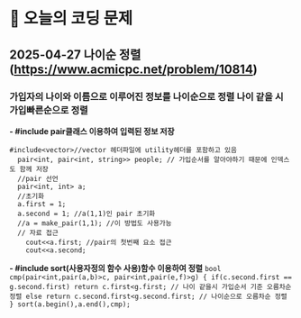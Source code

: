 # 🥹 오늘의 코딩 문제

## 2025-04-27 나이순 정렬 (https://www.acmicpc.net/problem/10814)

### 가입자의 나이와 이름으로 이루어진 정보를 나이순으로 정렬 나이 같을 시 가입빠른순으로 정렬

**- #include<utility> pair클래스 이용하여 입력된 정보 저장**
```
#include<vector>//vector 헤더파일에 utility헤더를 포함하고 있음
  pair<int, pair<int, string>> people; // 가입순서를 알아야하기 때문에 인덱스도 함께 저장
  //pair 선언
  pair<int, int> a;
  //초기화
  a.first = 1;
  a.second = 1; //a(1,1)인 pair 초기화
  //a = make_pair(1,1); //이 방법도 사용가능
  // 자료 접근
    cout<<a.first; //pair의 첫번째 요소 접근
    cout<<a.second;
```
**- #include<algorith> sort(사용자정의 함수 사용)함수 이용하여 정렬**
``
bool cmp(pair<int,pair(a,b)>c, pair<int,pair(e,f)>g)
{
  if(c.second.first == g.second.first)
    return c.first<g.first; // 나이 같을시 가입순서 기준 오름차순 정렬
  else
    return c.second.first<g.second.first; // 나이순으로 오름차순 정렬
}
sort(a.begin(),a.end(),cmp);
``
